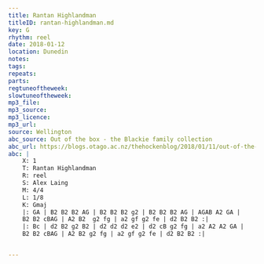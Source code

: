 ```yaml
---
title: Rantan Highlandman
titleID: rantan-highlandman.md
key: G
rhythm: reel
date: 2018-01-12
location: Dunedin
notes:
tags:
repeats: 
parts: 
regtuneoftheweek:
slowtuneoftheweek:
mp3_file:
mp3_source:
mp3_licence:
mp3_url:
source: Wellington
abc_source: Out of the box - the Blackie family collection
abc_url: https://blogs.otago.ac.nz/thehockenblog/2018/01/11/out-of-the-box-the-blackie-family-collection/
abc: |
    X: 1
    T: Rantan Highlandman
    R: reel
    S: Alex Laing
    M: 4/4
    L: 1/8
    K: Gmaj
    |: GA | B2 B2 B2 AG | B2 B2 B2 g2 | B2 B2 B2 AG | AGAB A2 GA |
    B2 B2 cBAG | A2 B2  g2 fg | a2 gf g2 fe | d2 B2 B2 :|
    |: Bc | d2 B2 g2 B2 | d2 d2 d2 e2 | d2 cB g2 fg | a2 A2 A2 GA |
    B2 B2 cBAG | A2 B2 g2 fg | a2 gf g2 fe | d2 B2 B2 :|


---
```

